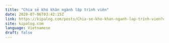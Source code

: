 ```yaml
---
title: "Chia sẻ khó khăn ngành lập trình viên"
date: 2020-07-06T03:42:15Z
link: https://kipalog.com/posts/Chia-se-kho-khan-nganh-lap-trinh-vien?utm_medium=RSS&utm_source=news.12bit.vn
site: kipalog.com
language: Vietnamese
draft: false
---
```

